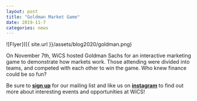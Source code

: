 ```yaml
---
layout: post
title: "Goldman Market Game"
date: 2019-11-7
categories: news
---
```


![Flyer]({{ site.url }}/assets/blog2020/goldman.png)

On November 7th, WiCS hosted Goldman Sachs for an interactive marketing game to demonstrate how markets work. Those attending were divided into teams, and competed with each other to win the game. Who knew finance could be so fun?

Be sure to [**sign up**][mailinglist] for our mailing list and like us on [**instagram**][instagram] to find out more about interesting events and opportunities at WiCS! 

[mailinglist]: https://listserv.cuit.columbia.edu/scripts/wa.exe?SUBED1=WICS&A=1
[instagram]:https://www.instagram.com/columbiawics/?utm_source=ig_web_button_share_sheet&igshid=OGQ5ZDc2ODk2ZA==
